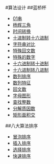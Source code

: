 #算法设计
##蓝桥杯
- [01串](https://github.com/Azcy/Algorithm/blob/master/BlueBridge/ZeroOneString.java)
- [杨辉三角](https://github.com/Azcy/Algorithm/blob/master/BlueBridge/YhTriangle.java)
- [时间转换](https://github.com/Azcy/Algorithm/blob/master/BlueBridge/TimeConversion.java)
- [十进制转十六进制](https://github.com/Azcy/Algorithm/blob/master/BlueBridge/TenToSixteen.java)
- [字符串对比 ](https://github.com/Azcy/Algorithm/blob/master/BlueBridge/StringComparison.java)
- [特殊回文数](https://github.com/Azcy/Algorithm/blob/master/BlueBridge/SpecialPalindrome.java)
- [特殊的数字](https://github.com/Azcy/Algorithm/blob/master/BlueBridge/SpecialFigures.java)
- [十六进制转十进制](https://github.com/Azcy/Algorithm/blob/master/BlueBridge/SixteenToTen.java)
- [十六进制转八进制](https://github.com/Azcy/Algorithm/blob/master/BlueBridge/SixteenToEight.java)
- [数列排序](https://github.com/Azcy/Algorithm/blob/master/BlueBridge/SequenceSorting.java)
- [数列特征](https://github.com/Azcy/Algorithm/blob/master/BlueBridge/SequenceCharacteristics.java)
- [回文数](https://github.com/Azcy/Algorithm/blob/master/BlueBridge/PalindromeNumber.java)
- [字母图形](https://github.com/Azcy/Algorithm/blob/master/BlueBridge/LetterGraphics.java)
- [查找整数](https://github.com/Azcy/Algorithm/blob/master/BlueBridge/FindInteger.java)
- [分解质因数](https://github.com/Azcy/Algorithm/blob/master/BlueBridge/DecompositionofprimeNumbers.java)
- [矩形面积交](https://github.com/Azcy/Algorithm/blob/master/BlueBridge/AreaIntersection.java) 

##八大算法排序
- [冒泡排序](https://github.com/Azcy/Algorithm/blob/master/SortingAlgorithm/BubbleSort.java)
- [插入排序](https://github.com/Azcy/Algorithm/blob/master/SortingAlgorithm/InsertSort.java)
- [选择排序](https://github.com/Azcy/Algorithm/blob/master/SortingAlgorithm/SelectSort.java)
- [快速排序](https://github.com/Azcy/Algorithm/blob/master/SortingAlgorithm/SelectSort.java)